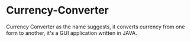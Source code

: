 # Currency-Converter
Currency Converter as the name suggests, it converts currency from one form to another, it's a GUI application written in JAVA.
